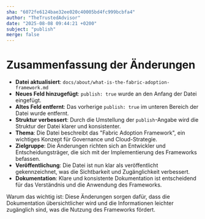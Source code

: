 ```yaml
---
sha: "6072fe6124bae32ee020c40005bd4fc999bcbfa4"
author: "TheTrustedAdvisor"
date: "2025-08-08 09:44:21 +0200"
subject: "publish"
merge: false
---
```


# Zusammenfassung der Änderungen

- **Datei aktualisiert**: `docs/about/what-is-the-fabric-adoption-framework.md`
- **Neues Feld hinzugefügt**: `publish: true` wurde an den Anfang der Datei eingefügt.
- **Altes Feld entfernt**: Das vorherige `publish: true` im unteren Bereich der Datei wurde entfernt.
- **Struktur verbessert**: Durch die Umstellung der `publish`-Angabe wird die Struktur der Datei klarer und konsistenter.
- **Thema**: Die Datei beschreibt das "Fabric Adoption Framework", ein wichtiges Konzept für Governance und Cloud-Strategie.
- **Zielgruppe**: Die Änderungen richten sich an Entwickler und Entscheidungsträger, die sich mit der Implementierung des Frameworks befassen.
- **Veröffentlichung**: Die Datei ist nun klar als veröffentlicht gekennzeichnet, was die Sichtbarkeit und Zugänglichkeit verbessert.
- **Dokumentation**: Klare und konsistente Dokumentation ist entscheidend für das Verständnis und die Anwendung des Frameworks.

Warum das wichtig ist: Diese Änderungen sorgen dafür, dass die Dokumentation übersichtlicher wird und die Informationen leichter zugänglich sind, was die Nutzung des Frameworks fördert.

